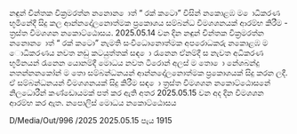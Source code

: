 නඳුන් චින්තක වික්‍රමරත්න නනොන ොත් “ රක් කටො” විසින් නකොළඹ ම ොධිකරණ භූමිනේදී සිදු කල ආන්නදෝලනොත්මක ප්‍රකොශය සම්බන්ධ විමශශනයක් ආරම්භ කිරීම - ත්‍රස්ත විමශශන නකොට්ඨොසය. 2025.05.14 වන දින නඳුන් චින්තක වික්‍රමරත්න නනොන ොත් “ රක් කටො” නැමති සංවිධොනොත්මක අපරොධකරු නකොළඹ ම ොධිකරණය නවත නඩු කටයුත්තක් සඳ ො රැනෙන ඒනම්දී ස නැවත අධිකරණ භූමිනයන් රැනෙන යොනම්දී මොධය නවත ටිරොන් අලස් ම තො ො නේශබන්දු නතන්නනකෝන් ම තො සම්බන්ධනයන් ආන්නදෝලනොත්මක ප්‍රකොශයක් සිදු කරන ලදී. ඒ සම්බන්ධනයන් විමශශනයක් සිදු කිරීම සඳ ො ත්‍රස්ත විමශශන නකොට්ඨොසනේ නිලධොරීන් කණ්ඩොයමක් පත් කර ඇති අතර 2025.05.15 වන අද දින විමශශන ආරම්භ කර ඇත. නපොලිස් මොධය නකොට්ඨොසය

D/Media/Out/996 /2025 2025.05.15 පැය 1915